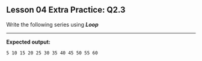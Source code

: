 ## Lesson 04 Extra Practice: Q2.3
Write the following series using **_Loop_**

<hr>

**Expected output:** 
```
5 10 15 20 25 30 35 40 45 50 55 60
```
